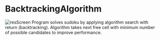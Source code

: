 # BacktrackingAlgorithm
![resScreen](https://github.com/Tricui11/Sudoku/assets/42153889/fe149cfa-29e2-49a2-b5ed-c5c1fca9d8bb)
Program solves sudoku by applying algorithm search with return (backtracking).
Algorithm takes next free cell with minimum number of possible candidates to improve performance.
